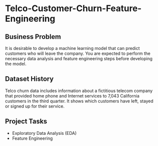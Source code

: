 # Telco-Customer-Churn-Feature-Engineering

## Business Problem
It is desirable to develop a machine learning model that can predict customers who will leave the company. You are expected to perform the necessary data analysis and feature engineering steps before developing the model.

## Dataset History
Telco churn data includes information about a fictitious telecom company that provided home phone and Internet services to 7,043 California customers in the third quarter. It shows which customers have left, stayed or signed up for their service.

## Project Tasks
* Exploratory Data Analysis (EDA)
* Feature Engineering
